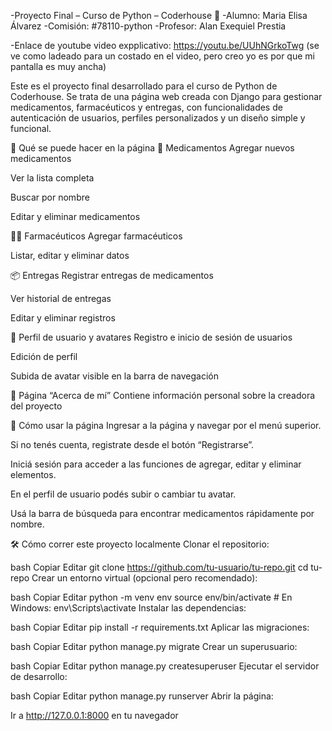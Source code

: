 -Proyecto Final – Curso de Python – Coderhouse 🐍
-Alumno: Maria Elisa Álvarez
-Comisión: #78110-python
-Profesor: Alan Exequiel Prestia


-Enlace de youtube video expplicativo: https://youtu.be/UUhNGrkoTwg (se ve como ladeado para un costado en el video, pero creo yo es por que mi pantalla es muy ancha)

Este es el proyecto final desarrollado para el curso de Python de Coderhouse. Se trata de una página web creada con Django para gestionar medicamentos, farmacéuticos y entregas, con funcionalidades de autenticación de usuarios, perfiles personalizados y un diseño simple y funcional.

🧪 Qué se puede hacer en la página
💊 Medicamentos
Agregar nuevos medicamentos

Ver la lista completa

Buscar por nombre

Editar y eliminar medicamentos

🧑‍⚕️ Farmacéuticos
Agregar farmacéuticos

Listar, editar y eliminar datos

📦 Entregas
Registrar entregas de medicamentos

Ver historial de entregas

Editar y eliminar registros

👤 Perfil de usuario y avatares
Registro e inicio de sesión de usuarios

Edición de perfil

Subida de avatar visible en la barra de navegación

📄 Página “Acerca de mí”
Contiene información personal sobre la creadora del proyecto

🧭 Cómo usar la página
Ingresar a la página y navegar por el menú superior.

Si no tenés cuenta, registrate desde el botón “Registrarse”.

Iniciá sesión para acceder a las funciones de agregar, editar y eliminar elementos.

En el perfil de usuario podés subir o cambiar tu avatar.

Usá la barra de búsqueda para encontrar medicamentos rápidamente por nombre.

🛠 Cómo correr este proyecto localmente
Clonar el repositorio:

bash
Copiar
Editar
git clone https://github.com/tu-usuario/tu-repo.git
cd tu-repo
Crear un entorno virtual (opcional pero recomendado):

bash
Copiar
Editar
python -m venv env
source env/bin/activate  # En Windows: env\Scripts\activate
Instalar las dependencias:

bash
Copiar
Editar
pip install -r requirements.txt
Aplicar las migraciones:

bash
Copiar
Editar
python manage.py migrate
Crear un superusuario:

bash
Copiar
Editar
python manage.py createsuperuser
Ejecutar el servidor de desarrollo:

bash
Copiar
Editar
python manage.py runserver
Abrir la página:

Ir a http://127.0.0.1:8000 en tu navegador